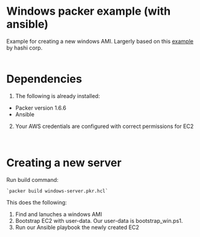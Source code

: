 # Windows packer example (with ansible)
Example for creating a new windows AMI. Largerly based on this [example](https://learn.hashicorp.com/tutorials/packer/getting-started-build-image) by hashi corp.  
<br/>

# Dependencies

1. The following is already installed:
 - Packer version 1.6.6
 - Ansible
2. Your AWS credentials are configured with correct permissions for EC2 

<br/>

# Creating a new server

Run build command:

    `packer build windows-server.pkr.hcl`

This does the following:

1. Find and lanuches a windows AMI
2. Bootstrap EC2 with user-data. Our user-data is bootstrap_win.ps1.
3. Run our Ansible playbook the newly created EC2  